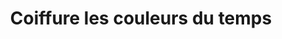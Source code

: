 ---
title: "Coiffure les couleurs du temps"
url: /dijon/coiffure-les-couleurs-du-temps/
shop: coiffeur
---